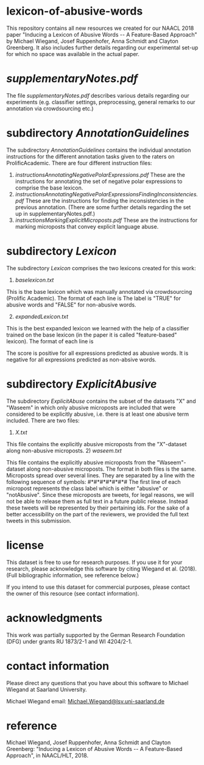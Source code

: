 # lexicon-of-abusive-words
This repository contains all new resources we created for our NAACL 2018 paper "Inducing a Lexicon of Abusive Words -- A Feature-Based Approach" by Michael Wiegand, Josef Ruppenhofer, Anna Schmidt and Clayton Greenberg. It also includes further details regarding our experimental set-up for which no space was available in the actual paper.

# *supplementaryNotes.pdf*
The file *supplementaryNotes.pdf* describes various details regarding our experiments (e.g. classifier settings, preprocessing, general remarks to our annotation via crowdsourcing etc.)

# subdirectory *AnnotationGuidelines*
The subdirectory *AnnotationGuidelines* contains the individual annotation instructions for the different annotation tasks given to the raters on ProlificAcademic.
There are four different instruction files:
1) *instructionsAnnotatingNegativePolarExpressions.pdf*
These are the instructions for annotating the set of negative polar expressions to comprise the base lexicon.
2) *instructionsAnnotatingNegativePolarExpressionsFindingInconsistencies.pdf*
These are the instructions for finding the inconsistencies in the previous annotation. (There are some further details regarding the set up in supplementaryNotes.pdf.)
3) *instructionsMarkingExplicitMicroposts.pdf*
These are the instructions for marking microposts that convey explicit language abuse.

# subdirectory *Lexicon*
The subdirectory *Lexicon* comprises the two lexicons created for this work:
1) *baselexicon.txt*

This is the base lexicon which was manually annotated via crowdsourcing (Prolific Academic).
The format of each line is
<negativePolarExpression>	<LABEL>
The label is "TRUE" for abusive words and "FALSE" for non-abusive words.

2) *expandedLexicon.txt*

This is the best expanded lexicon we learned with the help of a classifier trained on the base lexicon (in the paper it is called "feature-based" lexicon).
The format of each line is

<negativePolarExpression>	<SCORE>

The score is positive for all expressions predicted as abusive words.
It is negative for all expressions predicted as non-absive words.

# subdirectory *ExplicitAbusive*
The subdirectory *ExplicitAbuse* contains the subset of the datasets "X" and "Waseem" in which only abusive microposts are included that were considered to be explicitly abusive, i.e. there is at least one abusive term included.
There are two files:
1) *X.txt*

This file contains the explicitly abusive microposts from the "X"-dataset along non-abusive microposts.
2) *waseem.txt*

This file contains the explicitly abusive microposts from the "Waseem"-dataset along non-abusive microposts.
The format in both files is the same.
Microposts spread over several lines. They are separated by a line with the following sequence of symbols: #\*#\*#\*#\*#\*#\*#
The first line of each micropost represents the class label which is either "abusive" or "notAbusive".
Since these microposts are tweets, for legal reasons, we will not be able to release them as full text in a future public release.
Instead these tweets will be represented by their pertaining ids.
For the sake of a better accessibility on the part of the reviewers, we provided the full text tweets in this submission.

# license
This dataset is free to use for research purposes.
If you use it for your research, please acknowledge this software by citing Wiegand et al. (2018). 
(Full bibliographic information, see reference below.)

If you intend to use this dataset for commercial purposes, please contact the owner of this resource (see contact information).


# acknowledgments
This work was partially supported by the German Research Foundation (DFG) under grants RU 1873/2-1 and WI 4204/2-1.



# contact information 
Please direct any questions that you have about this software to Michael Wiegand at Saarland University.

Michael Wiegand	      email: Michael.Wiegand@lsv.uni-saarland.de


# reference
Michael Wiegand, Josef Ruppenhofer, Anna Schmidt and Clayton Greenberg: "Inducing a Lexicon of Abusive Words -- A Feature-Based Approach", in NAACL/HLT, 2018.
